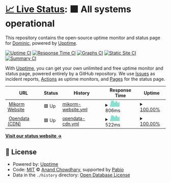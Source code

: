 # [📈 Live Status](https://status.mikorm.app): <!--live status--> **🟩 All systems operational**

This repository contains the open-source uptime monitor and status page for [Dominic](https://dominic-ktz.de), powered by [Upptime](https://github.com/upptime/upptime).

[![Uptime CI](https://github.com/Dominic-ktz/mikorm-upptime/workflows/Uptime%20CI/badge.svg)](https://github.com/Dominic-ktz/mikorm-upptime/actions?query=workflow%3A%22Uptime+CI%22)
[![Response Time CI](https://github.com/Dominic-ktz/mikorm-upptime/workflows/Response%20Time%20CI/badge.svg)](https://github.com/Dominic-ktz/mikorm-upptime/actions?query=workflow%3A%22Response+Time+CI%22)
[![Graphs CI](https://github.com/Dominic-ktz/mikorm-upptime/workflows/Graphs%20CI/badge.svg)](https://github.com/Dominic-ktz/mikorm-upptime/actions?query=workflow%3A%22Graphs+CI%22)
[![Static Site CI](https://github.com/Dominic-ktz/mikorm-upptime/workflows/Static%20Site%20CI/badge.svg)](https://github.com/Dominic-ktz/mikorm-upptime/actions?query=workflow%3A%22Static+Site+CI%22)
[![Summary CI](https://github.com/Dominic-ktz/mikorm-upptime/workflows/Summary%20CI/badge.svg)](https://github.com/Dominic-ktz/mikorm-upptime/actions?query=workflow%3A%22Summary+CI%22)

With [Upptime](https://upptime.js.org), you can get your own unlimited and free uptime monitor and status page, powered entirely by a GitHub repository. We use [Issues](https://github.com/Dominic-ktz/mikorm-upptime/issues) as incident reports, [Actions](https://github.com/Dominic-ktz/mikorm-upptime/actions) as uptime monitors, and [Pages](https://status.mikorm.app) for the status page.

<!--start: status pages-->
<!-- This summary is generated by Upptime (https://github.com/upptime/upptime) -->
<!-- Do not edit this manually, your changes will be overwritten -->
<!-- prettier-ignore -->
| URL | Status | History | Response Time | Uptime |
| --- | ------ | ------- | ------------- | ------ |
| <img alt="" src="https://icons.duckduckgo.com/ip3/mikorm.app.ico" height="13"> [Mikorm Website](https://mikorm.app) | 🟩 Up | [mikorm-website.yml](https://github.com/Dominic-ktz/mikorm-upptime/commits/HEAD/history/mikorm-website.yml) | <details><summary><img alt="Response time graph" src="./graphs/mikorm-website/response-time-week.png" height="20"> 806ms</summary><br><a href="https://status.mikorm.app/history/mikorm-website"><img alt="Response time 1012" src="https://img.shields.io/endpoint?url=https%3A%2F%2Fraw.githubusercontent.com%2FDominic-ktz%2Fmikorm-upptime%2FHEAD%2Fapi%2Fmikorm-website%2Fresponse-time.json"></a><br><a href="https://status.mikorm.app/history/mikorm-website"><img alt="24-hour response time 953" src="https://img.shields.io/endpoint?url=https%3A%2F%2Fraw.githubusercontent.com%2FDominic-ktz%2Fmikorm-upptime%2FHEAD%2Fapi%2Fmikorm-website%2Fresponse-time-day.json"></a><br><a href="https://status.mikorm.app/history/mikorm-website"><img alt="7-day response time 806" src="https://img.shields.io/endpoint?url=https%3A%2F%2Fraw.githubusercontent.com%2FDominic-ktz%2Fmikorm-upptime%2FHEAD%2Fapi%2Fmikorm-website%2Fresponse-time-week.json"></a><br><a href="https://status.mikorm.app/history/mikorm-website"><img alt="30-day response time 861" src="https://img.shields.io/endpoint?url=https%3A%2F%2Fraw.githubusercontent.com%2FDominic-ktz%2Fmikorm-upptime%2FHEAD%2Fapi%2Fmikorm-website%2Fresponse-time-month.json"></a><br><a href="https://status.mikorm.app/history/mikorm-website"><img alt="1-year response time 1026" src="https://img.shields.io/endpoint?url=https%3A%2F%2Fraw.githubusercontent.com%2FDominic-ktz%2Fmikorm-upptime%2FHEAD%2Fapi%2Fmikorm-website%2Fresponse-time-year.json"></a></details> | <details><summary><a href="https://status.mikorm.app/history/mikorm-website">100.00%</a></summary><a href="https://status.mikorm.app/history/mikorm-website"><img alt="All-time uptime 99.58%" src="https://img.shields.io/endpoint?url=https%3A%2F%2Fraw.githubusercontent.com%2FDominic-ktz%2Fmikorm-upptime%2FHEAD%2Fapi%2Fmikorm-website%2Fuptime.json"></a><br><a href="https://status.mikorm.app/history/mikorm-website"><img alt="24-hour uptime 100.00%" src="https://img.shields.io/endpoint?url=https%3A%2F%2Fraw.githubusercontent.com%2FDominic-ktz%2Fmikorm-upptime%2FHEAD%2Fapi%2Fmikorm-website%2Fuptime-day.json"></a><br><a href="https://status.mikorm.app/history/mikorm-website"><img alt="7-day uptime 100.00%" src="https://img.shields.io/endpoint?url=https%3A%2F%2Fraw.githubusercontent.com%2FDominic-ktz%2Fmikorm-upptime%2FHEAD%2Fapi%2Fmikorm-website%2Fuptime-week.json"></a><br><a href="https://status.mikorm.app/history/mikorm-website"><img alt="30-day uptime 100.00%" src="https://img.shields.io/endpoint?url=https%3A%2F%2Fraw.githubusercontent.com%2FDominic-ktz%2Fmikorm-upptime%2FHEAD%2Fapi%2Fmikorm-website%2Fuptime-month.json"></a><br><a href="https://status.mikorm.app/history/mikorm-website"><img alt="1-year uptime 99.57%" src="https://img.shields.io/endpoint?url=https%3A%2F%2Fraw.githubusercontent.com%2FDominic-ktz%2Fmikorm-upptime%2FHEAD%2Fapi%2Fmikorm-website%2Fuptime-year.json"></a></details>
| <img alt="" src="https://icons.duckduckgo.com/ip3/opendata.mikorm.app.ico" height="13"> [Opendata (CDN)](https://opendata.mikorm.app/) | 🟩 Up | [opendata-cdn.yml](https://github.com/Dominic-ktz/mikorm-upptime/commits/HEAD/history/opendata-cdn.yml) | <details><summary><img alt="Response time graph" src="./graphs/opendata-cdn/response-time-week.png" height="20"> 522ms</summary><br><a href="https://status.mikorm.app/history/opendata-cdn"><img alt="Response time 488" src="https://img.shields.io/endpoint?url=https%3A%2F%2Fraw.githubusercontent.com%2FDominic-ktz%2Fmikorm-upptime%2FHEAD%2Fapi%2Fopendata-cdn%2Fresponse-time.json"></a><br><a href="https://status.mikorm.app/history/opendata-cdn"><img alt="24-hour response time 574" src="https://img.shields.io/endpoint?url=https%3A%2F%2Fraw.githubusercontent.com%2FDominic-ktz%2Fmikorm-upptime%2FHEAD%2Fapi%2Fopendata-cdn%2Fresponse-time-day.json"></a><br><a href="https://status.mikorm.app/history/opendata-cdn"><img alt="7-day response time 522" src="https://img.shields.io/endpoint?url=https%3A%2F%2Fraw.githubusercontent.com%2FDominic-ktz%2Fmikorm-upptime%2FHEAD%2Fapi%2Fopendata-cdn%2Fresponse-time-week.json"></a><br><a href="https://status.mikorm.app/history/opendata-cdn"><img alt="30-day response time 460" src="https://img.shields.io/endpoint?url=https%3A%2F%2Fraw.githubusercontent.com%2FDominic-ktz%2Fmikorm-upptime%2FHEAD%2Fapi%2Fopendata-cdn%2Fresponse-time-month.json"></a><br><a href="https://status.mikorm.app/history/opendata-cdn"><img alt="1-year response time 488" src="https://img.shields.io/endpoint?url=https%3A%2F%2Fraw.githubusercontent.com%2FDominic-ktz%2Fmikorm-upptime%2FHEAD%2Fapi%2Fopendata-cdn%2Fresponse-time-year.json"></a></details> | <details><summary><a href="https://status.mikorm.app/history/opendata-cdn">100.00%</a></summary><a href="https://status.mikorm.app/history/opendata-cdn"><img alt="All-time uptime 99.82%" src="https://img.shields.io/endpoint?url=https%3A%2F%2Fraw.githubusercontent.com%2FDominic-ktz%2Fmikorm-upptime%2FHEAD%2Fapi%2Fopendata-cdn%2Fuptime.json"></a><br><a href="https://status.mikorm.app/history/opendata-cdn"><img alt="24-hour uptime 100.00%" src="https://img.shields.io/endpoint?url=https%3A%2F%2Fraw.githubusercontent.com%2FDominic-ktz%2Fmikorm-upptime%2FHEAD%2Fapi%2Fopendata-cdn%2Fuptime-day.json"></a><br><a href="https://status.mikorm.app/history/opendata-cdn"><img alt="7-day uptime 100.00%" src="https://img.shields.io/endpoint?url=https%3A%2F%2Fraw.githubusercontent.com%2FDominic-ktz%2Fmikorm-upptime%2FHEAD%2Fapi%2Fopendata-cdn%2Fuptime-week.json"></a><br><a href="https://status.mikorm.app/history/opendata-cdn"><img alt="30-day uptime 100.00%" src="https://img.shields.io/endpoint?url=https%3A%2F%2Fraw.githubusercontent.com%2FDominic-ktz%2Fmikorm-upptime%2FHEAD%2Fapi%2Fopendata-cdn%2Fuptime-month.json"></a><br><a href="https://status.mikorm.app/history/opendata-cdn"><img alt="1-year uptime 99.82%" src="https://img.shields.io/endpoint?url=https%3A%2F%2Fraw.githubusercontent.com%2FDominic-ktz%2Fmikorm-upptime%2FHEAD%2Fapi%2Fopendata-cdn%2Fuptime-year.json"></a></details>

<!--end: status pages-->

[**Visit our status website →**](https://status.mikorm.app)

## 📄 License

- Powered by: [Upptime](https://github.com/upptime/upptime)
- Code: [MIT](./LICENSE) © [Anand Chowdhary](https://anandchowdhary.com), supported by [Pabio](https://pabio.com)
- Data in the `./history` directory: [Open Database License](https://opendatacommons.org/licenses/odbl/1-0/)
